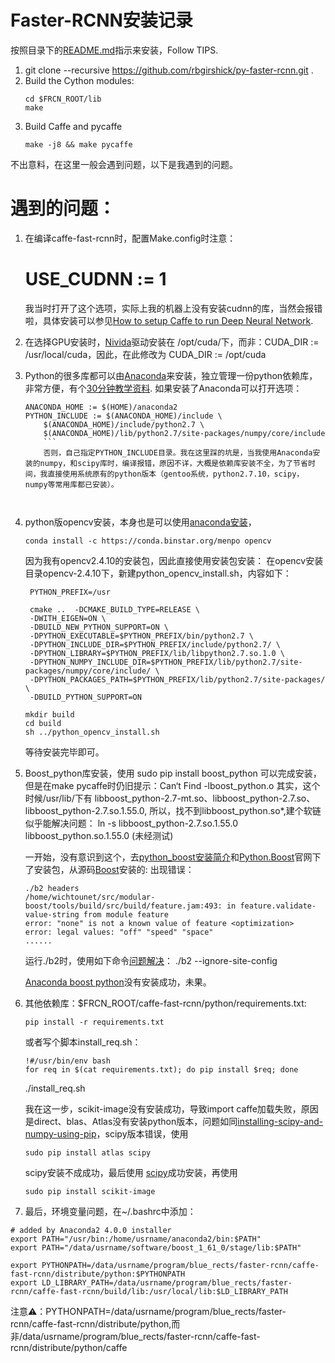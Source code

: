 # Faster-RCNN安装记录
按照目录下的[README.md](https://github.com/xiaohujecky/py-faster-rcnn/blob/master/README.md)指示来安装，Follow TIPS.
1. git clone --recursive https://github.com/rbgirshick/py-faster-rcnn.git .
2. Build the Cython modules:
      ```Shell
    cd $FRCN_ROOT/lib
    make
    ```
3. Build Caffe and pycaffe 
    ```
    make -j8 && make pycaffe
    ```
  不出意料，在这里一般会遇到问题，以下是我遇到的问题。
  
# 遇到的问题：
1. 在编译caffe-fast-rcnn时，配置Make.config时注意：
    # USE_CUDNN := 1 
    我当时打开了这个选项，实际上我的机器上没有安装cudnn的库，当然会报错啦，具体安装可以参见[How to setup Caffe to run Deep Neural Network](http://corpocrat.com/2014/11/03/how-to-setup-caffe-to-run-deep-neural-network/).
2. 在选择GPU安装时，[Nivida](https://developer.nvidia.com/cudnn)驱动安装在 /opt/cuda/下，而非：CUDA_DIR := /usr/local/cuda，因此，在此修改为
    CUDA_DIR := /opt/cuda  
3. Python的很多库都可以由[Anaconda](https://www.continuum.io/downloads)来安装，独立管理一份python依赖库，非常方便，有个[30分钟教学资料](http://conda.pydata.org/docs/test-drive.html#managing-conda).
     如果安装了Anaconda可以打开选项：
     ```
     ANACONDA_HOME := $(HOME)/anaconda2
     PYTHON_INCLUDE := $(ANACONDA_HOME)/include \
		 $(ANACONDA_HOME)/include/python2.7 \
		 $(ANACONDA_HOME)/lib/python2.7/site-packages/numpy/core/include
		 ```
		 否则，自己指定PYTHON_INCLUDE目录。我在这里踩的坑是，当我使用Anaconda安装的numpy，和scipy库时，编译报错，原因不详，大概是依赖库安装不全，为了节省时间，我直接使用系统原有的python版本（gentoo系统，python2.7.10，scipy，numpy等常用库都已安装）。
		
		 
4. python版opencv安装，本身也是可以使用[anaconda安装](http://stackoverflow.com/questions/23119413/how-to-install-python-opencv-through-conda)，
     ```
    conda install -c https://conda.binstar.org/menpo opencv
    ```
   因为我有opencv2.4.10的安装包，因此直接使用安装包安装：
   在opencv安装目录opencv-2.4.10下，新建python_opencv_install.sh，内容如下：
   ```
    PYTHON_PREFIX=/usr
    
    cmake ..  -DCMAKE_BUILD_TYPE=RELEASE \
    -DWITH_EIGEN=ON \
    -DBUILD_NEW_PYTHON_SUPPORT=ON \
    -DPYTHON_EXECUTABLE=$PYTHON_PREFIX/bin/python2.7 \
    -DPYTHON_INCLUDE_DIR=$PYTHON_PREFIX/include/python2.7/ \
    -DPYTHON_LIBRARY=$PYTHON_PREFIX/lib/libpython2.7.so.1.0 \
    -DPYTHON_NUMPY_INCLUDE_DIR=$PYTHON_PREFIX/lib/python2.7/site-packages/numpy/core/include/ \
    -DPYTHON_PACKAGES_PATH=$PYTHON_PREFIX/lib/python2.7/site-packages/ \
    -DBUILD_PYTHON_SUPPORT=ON
    ```
    ```
    mkdir build
    cd build
    sh ../python_opencv_install.sh 
    ```
    等待安装完毕即可。
5. Boost_python库安装，使用
    sudo pip install boost_python
   可以完成安装，但是在make pycaffe时仍旧提示：Can‘t Find -lboost_python.o
    其实，这个时候/usr/lib/下有 libboost_python-2.7-mt.so、libboost_python-2.7.so、libboost_python-2.7.so.1.55.0, 所以，找不到libboost_python.so*,建个软链似乎能解决问题：
    ln -s libboost_python-2.7.so.1.55.0 libboost_python.so.1.55.0 (未经测试)
    
    一开始，没有意识到这个，去[python_boost安装简介](http://edyfox.codecarver.org/html/boost_python.html)和[Python.Boost](http://www.boost.org/doc/libs/1_61_0/more/getting_started/unix-variants.html)官网下了安装包，从源码[Boost](https://svn.boost.org/trac/boost/wiki/TryModBoost)安装的:
    出现错误：
     ```
    ./b2 headers
    /home/wichtounet/src/modular-boost/tools/build/src/build/feature.jam:493: in feature.validate-value-string from module feature
    error: "none" is not a known value of feature <optimization>
    error: legal values: "off" "speed" "space"
    ......
    ```
    运行./b2时，使用如下命令[问题解决](http://stackoverflow.com/questions/23013433/how-to-install-modular-boost)：
    ./b2 --ignore-site-config 
    
    
     [Anaconda boost python](https://anaconda.org/meznom/boost-python)没有安装成功，未果。
    
6. 其他依赖库：$FRCN_ROOT/caffe-fast-rcnn/python/requirements.txt:
    ```
    pip install -r requirements.txt
    ```
    或者写个脚本install_req.sh：
    ```
    !#/usr/bin/env bash
    for req in $(cat requirements.txt); do pip install $req; done
    ```
    ./install_req.sh
    
    我在这一步，scikit-image没有安装成功，导致import caffe加载失败，原因是direct、blas、Atlas没有安装python版本，问题如同[installing-scipy-and-numpy-using-pip](http://stackoverflow.com/questions/11114225/installing-scipy-and-numpy-using-pip)，scipy版本错误，使用
    ```
    sudo pip install atlas scipy
    ```
    scipy安装不成成功，最后使用 [scipy](http://www.scipy.org/install.html)成功安装，再使用
    ```
    sudo pip install scikit-image
    ```
    
7. 最后，环境变量问题，在~/.bashrc中添加：
  ```
  # added by Anaconda2 4.0.0 installer
  export PATH="/usr/bin:/home/usrname/anaconda2/bin:$PATH"
  export PATH="/data/usrname/software/boost_1_61_0/stage/lib:$PATH"

  export PYTHONPATH=/data/usrname/program/blue_rects/faster-rcnn/caffe-fast-rcnn/distribute/python:$PYTHONPATH
  export LD_LIBRARY_PATH=/data/usrname/program/blue_rects/faster-rcnn/caffe-fast-rcnn/build/lib:/usr/local/lib:$LD_LIBRARY_PATH
  ```
  注意⚠：PYTHONPATH=/data/usrname/program/blue_rects/faster-rcnn/caffe-fast-rcnn/distribute/python,而非/data/usrname/program/blue_rects/faster-rcnn/caffe-fast-rcnn/distribute/python/caffe
  
  
    
    

    
  

